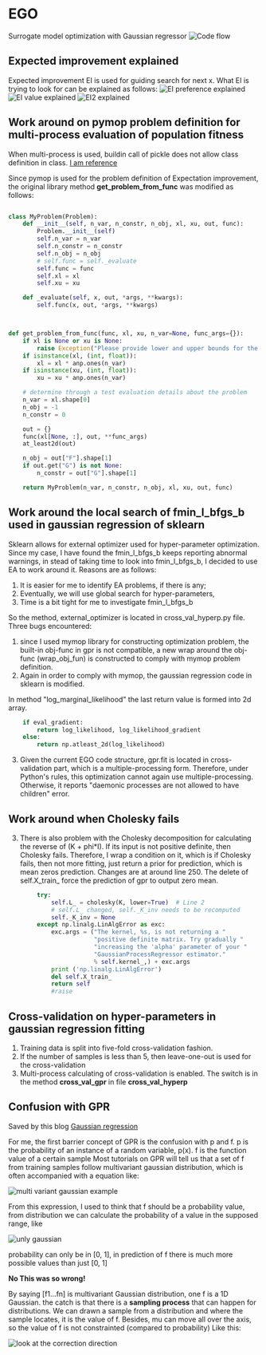 # EGO
Surrogate model optimization with Gaussian regressor
![Code flow](https://github.com/arielBWong/EGO/blob/master/images/struct.jpg)

## Expected improvement explained ##
Expected improvement EI is used for guiding search for next x. What EI is trying to look for can be explained as follows:
![EI preference explained](https://github.com/arielBWong/EGO/blob/master/images/ei_1_explan.jpg)
![EI value explained](https://github.com/arielBWong/EGO/blob/master/images/ei_1_details.jpg)
![EI2 explained](https://github.com/arielBWong/EGO/blob/master/images/ei_2_details.jpg)


## Work around on pymop problem definition for multi-process evaluation of population fitness
When multi-process is used, buildin call of pickle does not allow class definition in class. [I am reference](https://stackoverflow.com/questions/36994839/i-can-pickle-local-objects-if-i-use-a-derived-class)

Since pymop is used for the problem definition of Expectation improvement, the original library method **get_problem_from_func** was modified as follows:

```python

class MyProblem(Problem):
    def __init__(self, n_var, n_constr, n_obj, xl, xu, out, func):
        Problem.__init__(self)
        self.n_var = n_var
        self.n_constr = n_constr
        self.n_obj = n_obj
        # self.func = self._evaluate
        self.func = func
        self.xl = xl
        self.xu = xu

    def _evaluate(self, x, out, *args, **kwargs):
        self.func(x, out, *args, **kwargs)



def get_problem_from_func(func, xl, xu, n_var=None, func_args={}):
    if xl is None or xu is None:
        raise Exception("Please provide lower and upper bounds for the problem.")
    if isinstance(xl, (int, float)):
        xl = xl * anp.ones(n_var)
    if isinstance(xu, (int, float)):
        xu = xu * anp.ones(n_var)

    # determine through a test evaluation details about the problem
    n_var = xl.shape[0]
    n_obj = -1
    n_constr = 0

    out = {}
    func(xl[None, :], out, **func_args)
    at_least2d(out)

    n_obj = out["F"].shape[1]
    if out.get("G") is not None:
        n_constr = out["G"].shape[1]

    return MyProblem(n_var, n_constr, n_obj, xl, xu, out, func)

```

## Work around the local search of fmin_l_bfgs_b used in gaussian regression of sklearn ##
Sklearn allows for external optimizer used for hyper-parameter optimization.
Since my case, I have found the fmin_l_bfgs_b keeps reporting abnormal warnings, in stead of taking time to look into fmin_l_bfgs_b,
I decided to use EA to work around it. Reasons are as follows:
1. It is easier for me to identify EA problems, if there is any;
2. Eventually, we will use global search for hyper-parameters,
3. Time is a bit tight for me to investigate fmin_l_bfgs_b

So the method, external_optimizer is located in cross_val_hyperp.py file.
Three bugs encountered:
1. since I used mymop library for constructing optimization problem, the built-in obj-func in
gpr is not compatible, a new wrap around the obj-func (wrap_obj_fun) is constructed to comply with mymop problem definition.
2. Again in order to comply with mymop, the gaussian regression code in sklearn is modified.

In method "log_marginal_likelihood" the last return value is formed into 2d array.

```python
    if eval_gradient:
        return log_likelihood, log_likelihood_gradient
    else:
        return np.atleast_2d(log_likelihood)
```


3. Given the current EGO code structure, gpr.fit is located in cross-validation part, which is a multiple-processing form.
Therefore, under Python's rules, this optimization cannot again use multiple-processing. Otherwise, it reports "daemonic processes are not allowed to have children"
error.


## Work around when Cholesky fails ##

3. There is also problem with the Cholesky decomposition for calculating the reverse of (K + phi*I). If its input is not
positive definite, then Cholesky fails. Therefore, I wrap a condition on it, which is if Cholesky fails, then not more
fitting, just return a prior for prediction, which is mean zeros prediction.
Changes are at around line 250.
The delete of self.X_train_ force the prediction of gpr to output zero mean.


```python
        try:
            self.L_ = cholesky(K, lower=True)  # Line 2
            # self.L_ changed, self._K_inv needs to be recomputed
            self._K_inv = None
        except np.linalg.LinAlgError as exc:
            exc.args = ("The kernel, %s, is not returning a "
                        "positive definite matrix. Try gradually "
                        "increasing the 'alpha' parameter of your "
                        "GaussianProcessRegressor estimator."
                        % self.kernel_,) + exc.args
            print ('np.linalg.LinAlgError')
            del self.X_train_
            return self
            #raise

```





## Cross-validation on hyper-parameters in gaussian regression fitting
1. Training data is split into five-fold cross-validation fashion. 
2. If the number of samples is less than 5, then leave-one-out is used for the cross-validation
3. Multi-process calculating of cross-validation is enabled. The switch is in the method **cross_val_gpr** in file **cross_val_hyperp**




## Confusion with GPR
Saved by this blog [Gaussian regression](https://cloud.tencent.com/developer/article/1353538)

For me, the first barrier concept of GPR is the confusion with p and f. 
p is the probability of an instance of a random variable, p(x).
f is the function value of a certain sample 
Most tutorials on GPR will tell us that a set of f from training samples follow multivariant gaussian distribution, which is often accompanied with a equation like: 

![multi variant gaussian example](https://github.com/arielBWong/EGO/blob/master/images/f5d7r7z9xt.png)

From this expression, I used to think that f should be a probability value, from distribution we can calculate the probability of a value in the supposed range, like 

![unly gaussian](https://github.com/arielBWong/EGO/blob/master/images/1d%20normal.png)

probability can only be in [0, 1], in prediction of f there is much more possible values than just [0, 1]

**No This was so wrong!**

By saying [f1...fn] is multivariant Gaussian distribution, one f is a 1D Gaussian. 
the catch is that there is a **sampling process** that can happen for distributions. 
We can drawn a sample from a distribution and where the sample locates, it is the value of f. 
Besides, mu can move all over the axis, so the value of f is not constrainted (compared to probability)
Like this:

![look at the correction direction](https://github.com/arielBWong/EGO/blob/master/images/correction.png)


